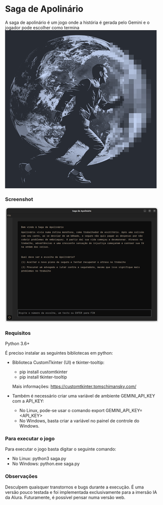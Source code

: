 # Saga de Apolinário
A saga de apolinário é um jogo onde a história é gerada pelo Gemini e o jogador pode escolher como termina
<img src="app_logo.png" alt="A Saga de Apolinário"> 

### Screenshot
<img src="screenshot.png" alt="Screenshot do jogo no Linux"> 

### Requisitos

Python 3.6+

É preciso instalar as seguintes bibliotecas em python:
- Biblioteca CustomTkinter (UI) e tkinter-tooltip:
  - pip install customtkinter
  - pip install tkinter-tooltip
 
  Mais informações: https://customtkinter.tomschimansky.com/
  
- Também é necessário criar uma variável de ambiente GEMINI_API_KEY com a API_KEY:
  - No Linux, pode-se usar o comando export GEMINI_API_KEY=<API_KEY>
  - No Windows, basta criar a variável no painel de controle do Windows.
  
### Para executar o jogo
Para executar o jogo basta digitar o seguinte comando: 
- No Linux: python3 saga.py
- No Windows: python.exe saga.py

### Observações
Desculpem quaisquer transtornos e bugs durante a execução. É uma versão pouco testada e foi implementada exclusivamente para a imersão IA da Alura. Futuramente, é possível pensar numa versão web.

